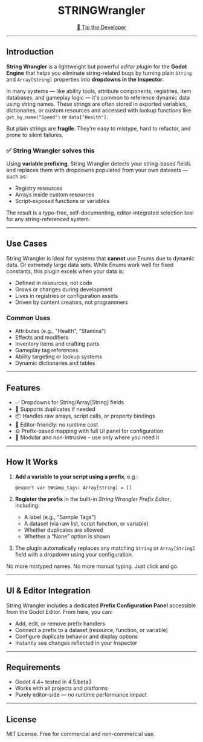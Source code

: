 <!-- Title -->
<h1 align="center">STRINGWrangler</h1>

<p align="center">
  <a href="https://tiptopjar.com/IndieGameDad">💸 Tip the Developer</a>
</p>

---

## Introduction

<strong>String Wrangler</strong> is a lightweight but powerful <em>editor plugin</em> for the <strong>Godot Engine</strong> that helps you eliminate string-related bugs by turning plain <code>String</code> and <code>Array[String]</code> properties into <strong>dropdowns in the Inspector</strong>.

In many systems — like ability tools, attribute components, registries, item databases, and gameplay logic — it's common to reference dynamic data using string names. These strings are often stored in exported variables, dictionaries, or custom resources and accessed with lookup functions like <code>get_by_name("Speed")</code> or <code>data["Health"]</code>.

But plain strings are <strong>fragile</strong>. They’re easy to mistype, hard to refactor, and prone to silent failures.

### ✅ String Wrangler solves this

Using <strong>variable prefixing</strong>, String Wrangler detects your string-based fields and replaces them with dropdowns populated from your own datasets — such as:

- Registry resources  
- Arrays inside custom resources  
- Script-exposed functions or variables  

The result is a typo-free, self-documenting, editor-integrated selection tool for any string-referenced system.

---

## Use Cases

String Wrangler is ideal for systems that <strong>cannot</strong> use Enums due to dynamic data. Or extremely large data sets. While Enums work well for fixed constants, this plugin excels when your data is:

- Defined in resources, not code  
- Grows or changes during development  
- Lives in registries or configuration assets  
- Driven by content creators, not programmers  

### Common Uses

- Attributes (e.g., "Health", "Stamina")  
- Effects and modifiers  
- Inventory items and crafting parts  
- Gameplay tag references  
- Ability targeting or lookup systems  
- Dynamic dictionaries and tables  

---

## Features

- ✅ Dropdowns for String/Array[String] fields  
- 🔁 Supports duplicates if needed  
- 📦 Handles raw arrays, script calls, or property bindings  
- 🧠 Editor-friendly: no runtime cost  
- ⚙️ Prefix-based mapping with full UI panel for configuration  
- 🧱 Modular and non-intrusive – use only where you need it  

---

## How It Works

1. <strong>Add a variable to your script using a prefix</strong>, e.g.:

   <pre><code>@export var SWSamp_tags: Array[String] = []</code></pre>

2. <strong>Register the prefix</strong> in the built-in <em>String Wrangler Prefix Editor</em>, including:
   <ul>
	 <li>A label (e.g., "Sample Tags")</li>
	 <li>A dataset (via raw list, script function, or variable)</li>
	 <li>Whether duplicates are allowed</li>
	 <li>Whether a “None” option is shown</li>
   </ul>

3. The plugin automatically replaces any matching <code>String</code> or <code>Array[String]</code> field with a dropdown using your configuration.

No more mistyped names. No more manual typing. Just click and go.

---

## UI & Editor Integration

String Wrangler includes a dedicated <strong>Prefix Configuration Panel</strong> accessible from the Godot Editor. From here, you can:

- Add, edit, or remove prefix handlers  
- Connect a prefix to a dataset (resource, function, or variable)  
- Configure duplicate behavior and display options  
- Instantly see changes reflected in your Inspector  

---

## Requirements

- Godot 4.4+ tested in 4.5.beta3
- Works with all projects and platforms
- Purely editor-side — no runtime performance impact  

---

## License

MIT License. Free for commercial and non-commercial use.
